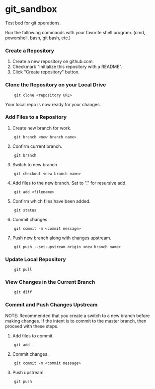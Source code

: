 # git_sandbox

Test bed for git operations.

Run the following commands with your favorite shell program. (cmd, powershell, bash, git bash, etc.)

### Create a Repository
1. Create a new repository on github.com.
2. Checkmark "Initialize this repository with a README".
3. Click "Create repository" button.

### Clone the Repository on your Local Drive
~~~~
    git clone <repository URL>
~~~~

Your local repo is now ready for your changes.

### Add Files to a Repository

1.  Create new branch for work.
~~~~
    git branch <new branch name>
~~~~
2. Confirm current branch.
~~~~
    git branch
~~~~
3. Switch to new branch.
~~~~
    git checkout <new branch name>
~~~~
4. Add files to the new branch.  Set <filename> to "." for resursive add.
~~~~
    git add <filename>
~~~~
5. Confirm which files have been added.
~~~~
    git status
~~~~
6. Commit changes.
~~~~
    git commit -m <commit message>
~~~~
7. Push new branch along with changes upstream.
~~~~
    git push --set-upstream origin <new branch name>
~~~~

### Update Local Repository
~~~~
    git pull
~~~~

### View Changes in the Current Branch
~~~~
    git diff
~~~~

### Commit and Push Changes Upstream
NOTE: Recommended that you create a switch to a new branch before making changes.  If the intent is to commit to the master branch, then proceed with these steps.
1. Add files to commit.
~~~~
    git add .
~~~~
2. Commit changes.
~~~~
    git commit -m <commit message>
~~~~
3. Push upstream.
~~~~
    git push
~~~~
